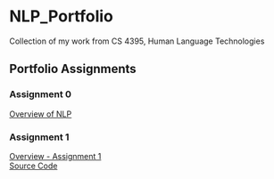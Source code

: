 # NLP_Portfolio
Collection of my work from CS 4395, Human Language Technologies

## Portfolio Assignments
### Assignment 0
[Overview of NLP](https://github.com/trb090020/NLP_Portfolio/blob/main/Overview%20of%20NLP.pdf)
### Assignment 1
[Overview - Assignment 1](https://github.com/trb090020/NLP_Portfolio/blob/c94619411763ea094aff96d2e7488d810d56bdf3/Homework1/Homework%201%20Overview.pdf)  
[Source Code](https://github.com/trb090020/NLP_Portfolio/blob/c94619411763ea094aff96d2e7488d810d56bdf3/Homework1/HW1_trb090020.py)
